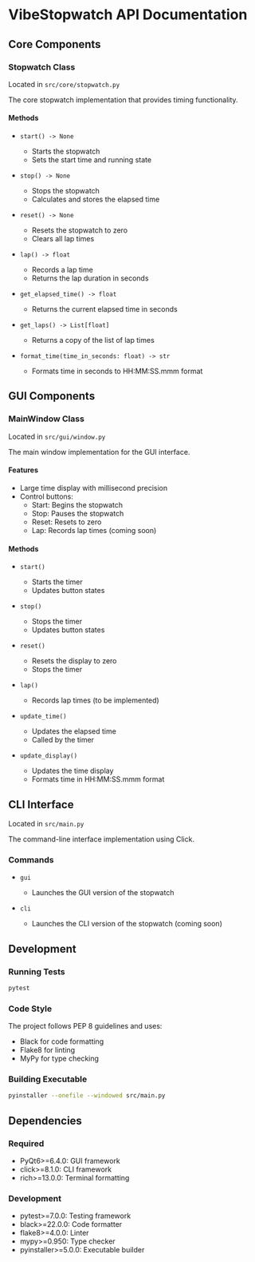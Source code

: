 # VibeStopwatch API Documentation

## Core Components

### Stopwatch Class
Located in `src/core/stopwatch.py`

The core stopwatch implementation that provides timing functionality.

#### Methods

- `start() -> None`
  - Starts the stopwatch
  - Sets the start time and running state

- `stop() -> None`
  - Stops the stopwatch
  - Calculates and stores the elapsed time

- `reset() -> None`
  - Resets the stopwatch to zero
  - Clears all lap times

- `lap() -> float`
  - Records a lap time
  - Returns the lap duration in seconds

- `get_elapsed_time() -> float`
  - Returns the current elapsed time in seconds

- `get_laps() -> List[float]`
  - Returns a copy of the list of lap times

- `format_time(time_in_seconds: float) -> str`
  - Formats time in seconds to HH:MM:SS.mmm format

## GUI Components

### MainWindow Class
Located in `src/gui/window.py`

The main window implementation for the GUI interface.

#### Features

- Large time display with millisecond precision
- Control buttons:
  - Start: Begins the stopwatch
  - Stop: Pauses the stopwatch
  - Reset: Resets to zero
  - Lap: Records lap times (coming soon)

#### Methods

- `start()`
  - Starts the timer
  - Updates button states

- `stop()`
  - Stops the timer
  - Updates button states

- `reset()`
  - Resets the display to zero
  - Stops the timer

- `lap()`
  - Records lap times (to be implemented)

- `update_time()`
  - Updates the elapsed time
  - Called by the timer

- `update_display()`
  - Updates the time display
  - Formats time in HH:MM:SS.mmm format

## CLI Interface

Located in `src/main.py`

The command-line interface implementation using Click.

### Commands

- `gui`
  - Launches the GUI version of the stopwatch

- `cli`
  - Launches the CLI version of the stopwatch (coming soon)

## Development

### Running Tests
```bash
pytest
```

### Code Style
The project follows PEP 8 guidelines and uses:
- Black for code formatting
- Flake8 for linting
- MyPy for type checking

### Building Executable
```bash
pyinstaller --onefile --windowed src/main.py
```

## Dependencies

### Required
- PyQt6>=6.4.0: GUI framework
- click>=8.1.0: CLI framework
- rich>=13.0.0: Terminal formatting

### Development
- pytest>=7.0.0: Testing framework
- black>=22.0.0: Code formatter
- flake8>=4.0.0: Linter
- mypy>=0.950: Type checker
- pyinstaller>=5.0.0: Executable builder 